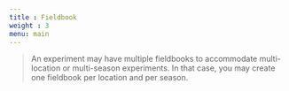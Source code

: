 ```yaml
---
title : Fieldbook
weight : 3
menu: main
---
```



> An experiment may have multiple fieldbooks to accommodate multi-location or multi-season experiments. In that case, you may create one fieldbook per location and per season.

